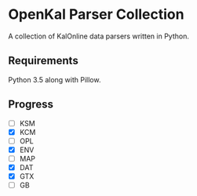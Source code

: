 # OpenKal Parser Collection
A collection of KalOnline data parsers written in Python.

## Requirements
Python 3.5 along with Pillow.

## Progress
- [ ] KSM
- [x] KCM
- [ ] OPL
- [x] ENV
- [ ] MAP
- [X] DAT
- [X] GTX
- [ ] GB
